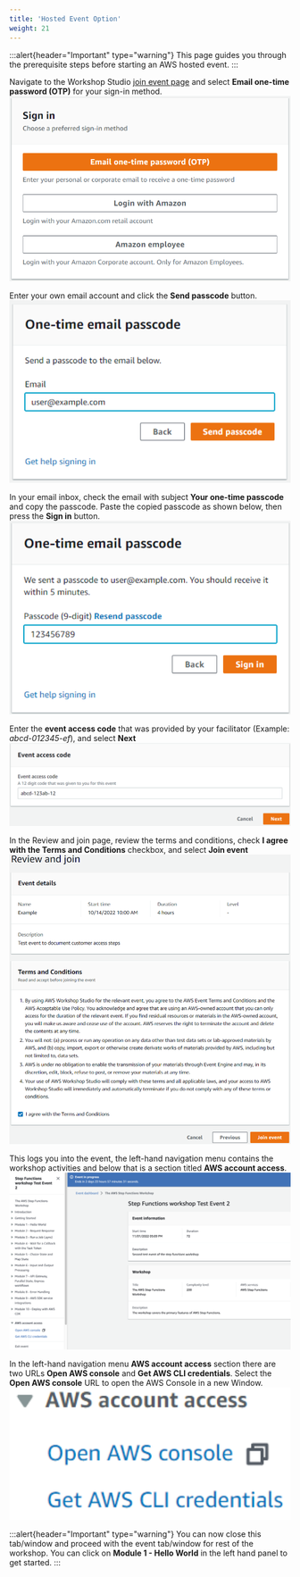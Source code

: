 ```yaml
---
title: 'Hosted Event Option'
weight: 21
---
```


:::alert{header="Important" type="warning"}
This page guides you through the prerequisite steps before starting an AWS hosted event.
:::

Navigate to the Workshop Studio [join event page](https://catalog.workshops.aws/join) and select **Email one-time password (OTP)** for your sign-in method.
![Hosted Event Email Password](/static/img/hosted-event/setup-hosted-event-1.png)

Enter your own email account and click the **Send passcode** button.
![Hosted Event Send Code](/static/img/hosted-event/setup-hosted-event-2.png)

In your email inbox, check the email with subject **Your one-time passcode** and copy the passcode. Paste the copied passcode as shown below, then press the **Sign in** button.
![Hosted Event Sign In](/static/img/hosted-event/setup-hosted-event-3.png)

Enter the **event access code** that was provided by your facilitator (Example: _abcd-012345-ef_), and select **Next**
![Hosted Event Access Code](/static/img/hosted-event/setup-hosted-event-5.png)

In the Review and join page, review the terms and conditions, check **I agree with the Terms and Conditions** checkbox, and select **Join event**
![Hosted Event Review and Join](/static/img/hosted-event/setup-hosted-event-6.png)

This logs you into the event, the left-hand navigation menu contains the workshop activities and below that is a section titled **AWS account access**.
![Hosted Event Login](/static/img/hosted-event/setup-hosted-event-7.png)

In the left-hand navigation menu **AWS account access** section there are two URLs **Open AWS console** and **Get AWS CLI credentials**. Select the **Open AWS console** URL to open the AWS Console in a new Window.
![Hosted Event Open Console](/static/img/hosted-event/setup-hosted-event-8.png)

:::alert{header="Important" type="warning"}
You can now close this tab/window and proceed with the event tab/window for rest of the workshop.
You can click on **Module 1 - Hello World** in the left hand panel to get started.
:::
